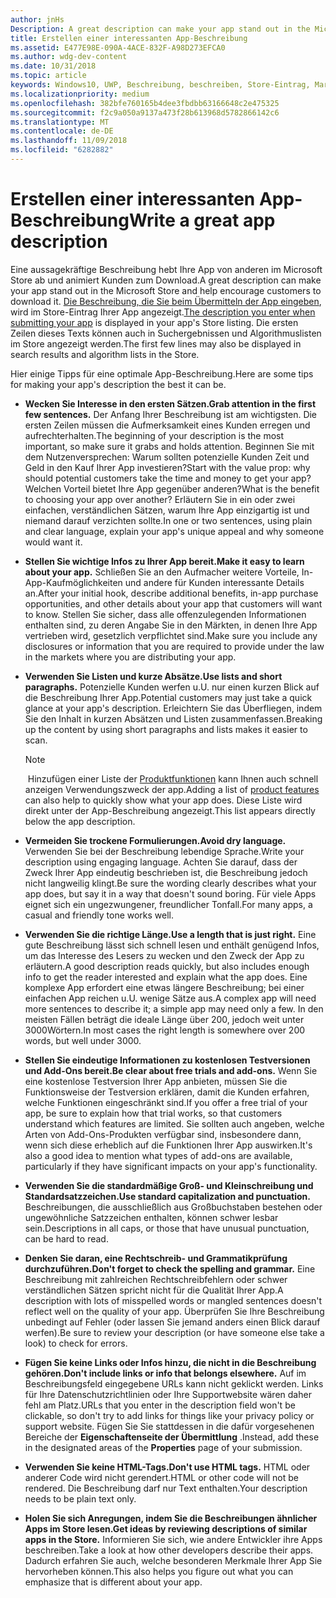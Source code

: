```yaml
---
author: jnHs
Description: A great description can make your app stand out in the Microsoft Store and help encourage customers to download it.
title: Erstellen einer interessanten App-Beschreibung
ms.assetid: E477E98E-090A-4ACE-832F-A98D273EFCA0
ms.author: wdg-dev-content
ms.date: 10/31/2018
ms.topic: article
keywords: Windows10, UWP, Beschreibung, beschreiben, Store-Eintrag, Marketing
ms.localizationpriority: medium
ms.openlocfilehash: 382bfe760165b4dee3fbdbb63166648c2e475325
ms.sourcegitcommit: f2c9a050a9137a473f28b613968d5782866142c6
ms.translationtype: MT
ms.contentlocale: de-DE
ms.lasthandoff: 11/09/2018
ms.locfileid: "6282882"
---
```

# <a name="write-a-great-app-description"></a><span data-ttu-id="ae58c-103">Erstellen einer interessanten App-Beschreibung</span><span class="sxs-lookup"><span data-stu-id="ae58c-103">Write a great app description</span></span>


<span data-ttu-id="ae58c-104">Eine aussagekräftige Beschreibung hebt Ihre App von anderen im Microsoft Store ab und animiert Kunden zum Download.</span><span class="sxs-lookup"><span data-stu-id="ae58c-104">A great description can make your app stand out in the Microsoft Store and help encourage customers to download it.</span></span> <span data-ttu-id="ae58c-105">[Die Beschreibung, die Sie beim Übermitteln der App eingeben](create-app-store-listings.md#description), wird im Store-Eintrag Ihrer App angezeigt.</span><span class="sxs-lookup"><span data-stu-id="ae58c-105">[The description you enter when submitting your app](create-app-store-listings.md#description) is displayed in your app's Store listing.</span></span> <span data-ttu-id="ae58c-106">Die ersten Zeilen dieses Texts können auch in Suchergebnissen und Algorithmuslisten im Store angezeigt werden.</span><span class="sxs-lookup"><span data-stu-id="ae58c-106">The first few lines may also be displayed in search results and algorithm lists in the Store.</span></span>

<span data-ttu-id="ae58c-107">Hier einige Tipps für eine optimale App-Beschreibung.</span><span class="sxs-lookup"><span data-stu-id="ae58c-107">Here are some tips for making your app's description the best it can be.</span></span>

-   **<span data-ttu-id="ae58c-108">Wecken Sie Interesse in den ersten Sätzen.</span><span class="sxs-lookup"><span data-stu-id="ae58c-108">Grab attention in the first few sentences.</span></span>** <span data-ttu-id="ae58c-109">Der Anfang Ihrer Beschreibung ist am wichtigsten. Die ersten Zeilen müssen die Aufmerksamkeit eines Kunden erregen und aufrechterhalten.</span><span class="sxs-lookup"><span data-stu-id="ae58c-109">The beginning of your description is the most important, so make sure it grabs and holds attention.</span></span> <span data-ttu-id="ae58c-110">Beginnen Sie mit dem Nutzenversprechen: Warum sollten potenzielle Kunden Zeit und Geld in den Kauf Ihrer App investieren?</span><span class="sxs-lookup"><span data-stu-id="ae58c-110">Start with the value prop: why should potential customers take the time and money to get your app?</span></span> <span data-ttu-id="ae58c-111">Welchen Vorteil bietet Ihre App gegenüber anderen?</span><span class="sxs-lookup"><span data-stu-id="ae58c-111">What is the benefit to choosing your app over another?</span></span> <span data-ttu-id="ae58c-112">Erläutern Sie in ein oder zwei einfachen, verständlichen Sätzen, warum Ihre App einzigartig ist und niemand darauf verzichten sollte.</span><span class="sxs-lookup"><span data-stu-id="ae58c-112">In one or two sentences, using plain and clear language, explain your app's unique appeal and why someone would want it.</span></span>
-   **<span data-ttu-id="ae58c-113">Stellen Sie wichtige Infos zu Ihrer App bereit.</span><span class="sxs-lookup"><span data-stu-id="ae58c-113">Make it easy to learn about your app.</span></span>** <span data-ttu-id="ae58c-114">Schließen Sie an den Aufmacher weitere Vorteile, In-App-Kaufmöglichkeiten und andere für Kunden interessante Details an.</span><span class="sxs-lookup"><span data-stu-id="ae58c-114">After your initial hook, describe additional benefits, in-app purchase opportunities, and other details about your app that customers will want to know.</span></span> <span data-ttu-id="ae58c-115">Stellen Sie sicher, dass alle offenzulegenden Informationen enthalten sind, zu deren Angabe Sie in den Märkten, in denen Ihre App vertrieben wird, gesetzlich verpflichtet sind.</span><span class="sxs-lookup"><span data-stu-id="ae58c-115">Make sure you include any disclosures or information that you are required to provide under the law in the markets where you are distributing your app.</span></span>
-   **<span data-ttu-id="ae58c-116">Verwenden Sie Listen und kurze Absätze.</span><span class="sxs-lookup"><span data-stu-id="ae58c-116">Use lists and short paragraphs.</span></span>** <span data-ttu-id="ae58c-117">Potenzielle Kunden werfen u.U. nur einen kurzen Blick auf die Beschreibung Ihrer App.</span><span class="sxs-lookup"><span data-stu-id="ae58c-117">Potential customers may just take a quick glance at your app's description.</span></span> <span data-ttu-id="ae58c-118">Erleichtern Sie das Überfliegen, indem Sie den Inhalt in kurzen Absätzen und Listen zusammenfassen.</span><span class="sxs-lookup"><span data-stu-id="ae58c-118">Breaking up the content by using short paragraphs and lists makes it easier to scan.</span></span>

    > [!NOTE]
    > <span data-ttu-id="ae58c-119">Hinzufügen einer Liste der [Produktfunktionen](create-app-store-listings.md#product-features) kann Ihnen auch schnell anzeigen Verwendungszweck der app.</span><span class="sxs-lookup"><span data-stu-id="ae58c-119">Adding a list of [product features](create-app-store-listings.md#product-features) can also help to quickly show what your app does.</span></span> <span data-ttu-id="ae58c-120">Diese Liste wird direkt unter der App-Beschreibung angezeigt.</span><span class="sxs-lookup"><span data-stu-id="ae58c-120">This list appears directly below the app description.</span></span>

-   **<span data-ttu-id="ae58c-121">Vermeiden Sie trockene Formulierungen.</span><span class="sxs-lookup"><span data-stu-id="ae58c-121">Avoid dry language.</span></span>** <span data-ttu-id="ae58c-122">Verwenden Sie bei der Beschreibung lebendige Sprache.</span><span class="sxs-lookup"><span data-stu-id="ae58c-122">Write your description using engaging language.</span></span> <span data-ttu-id="ae58c-123">Achten Sie darauf, dass der Zweck Ihrer App eindeutig beschrieben ist, die Beschreibung jedoch nicht langweilig klingt.</span><span class="sxs-lookup"><span data-stu-id="ae58c-123">Be sure the wording clearly describes what your app does, but say it in a way that doesn't sound boring.</span></span> <span data-ttu-id="ae58c-124">Für viele Apps eignet sich ein ungezwungener, freundlicher Tonfall.</span><span class="sxs-lookup"><span data-stu-id="ae58c-124">For many apps, a casual and friendly tone works well.</span></span>
-   **<span data-ttu-id="ae58c-125">Verwenden Sie die richtige Länge.</span><span class="sxs-lookup"><span data-stu-id="ae58c-125">Use a length that is just right.</span></span>** <span data-ttu-id="ae58c-126">Eine gute Beschreibung lässt sich schnell lesen und enthält genügend Infos, um das Interesse des Lesers zu wecken und den Zweck der App zu erläutern.</span><span class="sxs-lookup"><span data-stu-id="ae58c-126">A good description reads quickly, but also includes enough info to get the reader interested and explain what the app does.</span></span> <span data-ttu-id="ae58c-127">Eine komplexe App erfordert eine etwas längere Beschreibung; bei einer einfachen App reichen u.U. wenige Sätze aus.</span><span class="sxs-lookup"><span data-stu-id="ae58c-127">A complex app will need more sentences to describe it; a simple app may need only a few.</span></span> <span data-ttu-id="ae58c-128">In den meisten Fällen beträgt die ideale Länge über 200, jedoch weit unter 3000Wörtern.</span><span class="sxs-lookup"><span data-stu-id="ae58c-128">In most cases the right length is somewhere over 200 words, but well under 3000.</span></span>
-   **<span data-ttu-id="ae58c-129">Stellen Sie eindeutige Informationen zu kostenlosen Testversionen und Add-Ons bereit.</span><span class="sxs-lookup"><span data-stu-id="ae58c-129">Be clear about free trials and add-ons.</span></span>** <span data-ttu-id="ae58c-130">Wenn Sie eine kostenlose Testversion Ihrer App anbieten, müssen Sie die Funktionsweise der Testversion erklären, damit die Kunden erfahren, welche Funktionen eingeschränkt sind.</span><span class="sxs-lookup"><span data-stu-id="ae58c-130">If you offer a free trial of your app, be sure to explain how that trial works, so that customers understand which features are limited.</span></span> <span data-ttu-id="ae58c-131">Sie sollten auch angeben, welche Arten von Add-Ons-Produkten verfügbar sind, insbesondere dann, wenn sich diese erheblich auf die Funktionen Ihrer App auswirken.</span><span class="sxs-lookup"><span data-stu-id="ae58c-131">It's also a good idea to mention what types of add-ons are available, particularly if they have significant impacts on your app's functionality.</span></span>
-   **<span data-ttu-id="ae58c-132">Verwenden Sie die standardmäßige Groß- und Kleinschreibung und Standardsatzzeichen.</span><span class="sxs-lookup"><span data-stu-id="ae58c-132">Use standard capitalization and punctuation.</span></span>** <span data-ttu-id="ae58c-133">Beschreibungen, die ausschließlich aus Großbuchstaben bestehen oder ungewöhnliche Satzzeichen enthalten, können schwer lesbar sein.</span><span class="sxs-lookup"><span data-stu-id="ae58c-133">Descriptions in all caps, or those that have unusual punctuation, can be hard to read.</span></span>
-   **<span data-ttu-id="ae58c-134">Denken Sie daran, eine Rechtschreib- und Grammatikprüfung durchzuführen.</span><span class="sxs-lookup"><span data-stu-id="ae58c-134">Don't forget to check the spelling and grammar.</span></span>** <span data-ttu-id="ae58c-135">Eine Beschreibung mit zahlreichen Rechtschreibfehlern oder schwer verständlichen Sätzen spricht nicht für die Qualität Ihrer App.</span><span class="sxs-lookup"><span data-stu-id="ae58c-135">A description with lots of misspelled words or mangled sentences doesn't reflect well on the quality of your app.</span></span> <span data-ttu-id="ae58c-136">Überprüfen Sie Ihre Beschreibung unbedingt auf Fehler (oder lassen Sie jemand anders einen Blick darauf werfen).</span><span class="sxs-lookup"><span data-stu-id="ae58c-136">Be sure to review your description (or have someone else take a look) to check for errors.</span></span>
-   **<span data-ttu-id="ae58c-137">Fügen Sie keine Links oder Infos hinzu, die nicht in die Beschreibung gehören.</span><span class="sxs-lookup"><span data-stu-id="ae58c-137">Don't include links or info that belongs elsewhere.</span></span>** <span data-ttu-id="ae58c-138">Auf im Beschreibungsfeld eingegebene URLs kann nicht geklickt werden. Links für Ihre Datenschutzrichtlinien oder Ihre Supportwebsite wären daher fehl am Platz.</span><span class="sxs-lookup"><span data-stu-id="ae58c-138">URLs that you enter in the description field won't be clickable, so don't try to add links for things like your privacy policy or support website.</span></span> <span data-ttu-id="ae58c-139">Fügen Sie Sie stattdessen in die dafür vorgesehenen Bereiche der **Eigenschaftenseite der Übermittlung** .</span><span class="sxs-lookup"><span data-stu-id="ae58c-139">Instead, add these in the designated areas of the **Properties** page of your submission.</span></span>
-   **<span data-ttu-id="ae58c-140">Verwenden Sie keine HTML-Tags.</span><span class="sxs-lookup"><span data-stu-id="ae58c-140">Don't use HTML tags.</span></span>** <span data-ttu-id="ae58c-141">HTML oder anderer Code wird nicht gerendert.</span><span class="sxs-lookup"><span data-stu-id="ae58c-141">HTML or other code will not be rendered.</span></span> <span data-ttu-id="ae58c-142">Die Beschreibung darf nur Text enthalten.</span><span class="sxs-lookup"><span data-stu-id="ae58c-142">Your description needs to be plain text only.</span></span>
-   **<span data-ttu-id="ae58c-143">Holen Sie sich Anregungen, indem Sie die Beschreibungen ähnlicher Apps im Store lesen.</span><span class="sxs-lookup"><span data-stu-id="ae58c-143">Get ideas by reviewing descriptions of similar apps in the Store.</span></span>** <span data-ttu-id="ae58c-144">Informieren Sie sich, wie andere Entwickler ihre Apps beschreiben.</span><span class="sxs-lookup"><span data-stu-id="ae58c-144">Take a look at how other developers describe their apps.</span></span> <span data-ttu-id="ae58c-145">Dadurch erfahren Sie auch, welche besonderen Merkmale Ihrer App Sie hervorheben können.</span><span class="sxs-lookup"><span data-stu-id="ae58c-145">This also helps you figure out what you can emphasize that is different about your app.</span></span>

 

 




